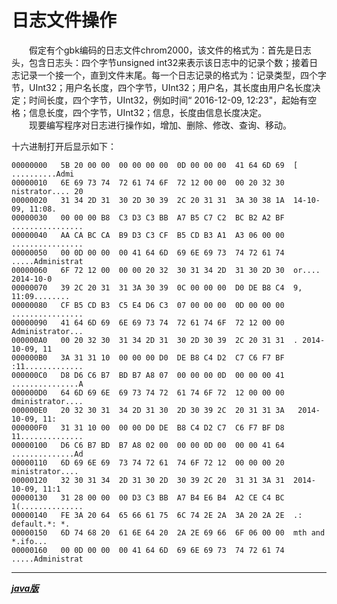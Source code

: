 # 日志文件操作    

&emsp;&emsp;假定有个gbk编码的日志文件chrom2000，该文件的格式为：首先是日志头，包含日志头：四个字节unsigned int32来表示该日志中的记录个数；接着日志记录一个接一个，直到文件末尾。每一个日志记录的格式为：记录类型，四个字节，UInt32；用户名长度，四个字节，UInt32；用户名，其长度由用户名长度决定；时间长度，四个字节，UInt32，例如时间“ 2016-12-09, 12:23"，起始有空格；信息长度，四个字节，UInt32；信息，长度由信息长度决定。     
&emsp;&emsp;现要编写程序对日志进行操作如，增加、删除、修改、查询、移动。


十六进制打开后显示如下：
```
00000000   5B 20 00 00  00 00 00 00  0D 00 00 00  41 64 6D 69  [ ..........Admi
00000010   6E 69 73 74  72 61 74 6F  72 12 00 00  00 20 32 30  nistrator.... 20
00000020   31 34 2D 31  30 2D 30 39  2C 20 31 31  3A 30 38 1A  14-10-09, 11:08.
00000030   00 00 00 B8  C3 D3 C3 BB  A7 B5 C7 C2  BC B2 A2 BF  ................
00000040   AA CA BC CA  B9 D3 C3 CF  B5 CD B3 A1  A3 06 00 00  ................
00000050   00 0D 00 00  00 41 64 6D  69 6E 69 73  74 72 61 74  .....Administrat
00000060   6F 72 12 00  00 00 20 32  30 31 34 2D  31 30 2D 30  or.... 2014-10-0
00000070   39 2C 20 31  31 3A 30 39  0C 00 00 00  D0 DE B8 C4  9, 11:09........
00000080   CF B5 CD B3  C5 E4 D6 C3  07 00 00 00  0D 00 00 00  ................
00000090   41 64 6D 69  6E 69 73 74  72 61 74 6F  72 12 00 00  Administrator...
000000A0   00 20 32 30  31 34 2D 31  30 2D 30 39  2C 20 31 31  . 2014-10-09, 11
000000B0   3A 31 31 10  00 00 00 D0  DE B8 C4 D2  C7 C6 F7 BF  :11.............
000000C0   D8 D6 C6 B7  BD B7 A8 07  00 00 00 0D  00 00 00 41  ...............A
000000D0   64 6D 69 6E  69 73 74 72  61 74 6F 72  12 00 00 00  dministrator....
000000E0   20 32 30 31  34 2D 31 30  2D 30 39 2C  20 31 31 3A   2014-10-09, 11:
000000F0   31 31 10 00  00 00 D0 DE  B8 C4 D2 C7  C6 F7 BF D8  11..............
00000100   D6 C6 B7 BD  B7 A8 02 00  00 00 0D 00  00 00 41 64  ..............Ad
00000110   6D 69 6E 69  73 74 72 61  74 6F 72 12  00 00 00 20  ministrator....
00000120   32 30 31 34  2D 31 30 2D  30 39 2C 20  31 31 3A 31  2014-10-09, 11:1
00000130   31 28 00 00  00 D3 C3 BB  A7 B4 E6 B4  A2 CE C4 BC  1(..............
00000140   FE 3A 20 64  65 66 61 75  6C 74 2E 2A  3A 20 2A 2E  .: default.*: *.
00000150   6D 74 68 20  61 6E 64 20  2A 2E 69 66  6F 06 00 00  mth and *.ifo...
00000160   00 0D 00 00  00 41 64 6D  69 6E 69 73  74 72 61 74  .....Administrat
```

* * *

***[java版](https://github.com/JeffyLu/useless-but-powerful/tree/master/Java/%E6%97%A5%E5%BF%97%E6%96%87%E4%BB%B6%E6%93%8D%E4%BD%9C)***